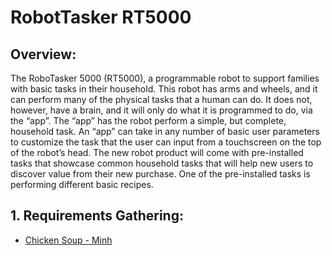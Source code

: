 # RobotTasker RT5000

## Overview:
The RoboTasker 5000 (RT5000), a programmable robot to support families with basic tasks in their household. This robot has arms and wheels, and it can perform many of the physical tasks that a human can do. It does not, however, have a brain, and it will only do what it is programmed to do, via the “app”. The “app” has the robot perform a simple, but complete, household task. An “app” can take in any number of basic user parameters to customize the task that the user can input from a touchscreen on the top of the robot’s head. 
The new robot product will come with pre-installed tasks that showcase common household tasks that will help new users to discover value from their new purchase. One of the pre-installed tasks is performing different basic recipes.

## 1. Requirements Gathering:
- [Chicken Soup - Minh](/Minh/MinhIQ.md)
